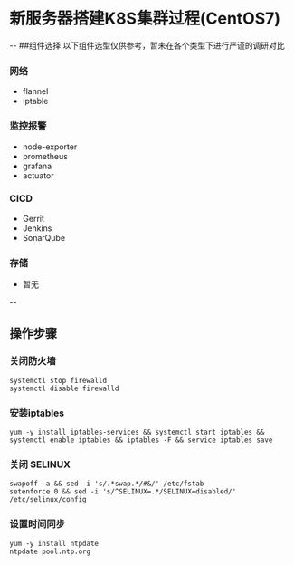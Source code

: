 # 新服务器搭建K8S集群过程(CentOS7)

--
##组件选择
以下组件选型仅供参考，暂未在各个类型下进行严谨的调研对比


### 网络

- flannel
- iptable

### 监控报警

- node-exporter
- prometheus
- grafana
- actuator

### CICD

- Gerrit
- Jenkins
- SonarQube

### 存储

- 暂无

--
## 操作步骤
### 关闭防火墙
```
systemctl stop firewalld
systemctl disable firewalld
```
### 安装iptables
```
yum -y install iptables-services && systemctl start iptables && systemctl enable iptables && iptables -F && service iptables save
```
### 关闭 SELINUX
```
swapoff -a && sed -i 's/.*swap.*/#&/' /etc/fstab
setenforce 0 && sed -i 's/^SELINUX=.*/SELINUX=disabled/' /etc/selinux/config
```
### 设置时间同步
```
yum -y install ntpdate
ntpdate pool.ntp.org
```
